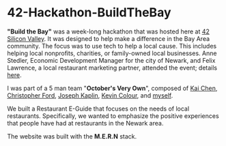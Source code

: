 # 42-Hackathon-BuildTheBay

**"Build the Bay"** was a week-long hackathon that was hosted here at [42 Silicon Valley](https://www.42.us.org/). It was designed to help make a difference in the Bay Area community. The focus was to use tech to help a local cause. This includes helping local nonprofits, charities, or family-owned local businesses. Anne Stedler, Economic Development Manager for the city of Newark, and Felix Lawrence, a local restaurant marketing partner, attended the event; details [here](https://www.42.us.org/42-hosts-first-build-the-bay-hackathon/).

I was part of a 5 man team "**October's Very Own**", composed of [Kai Chen](https://github.com/yakuseishou),  [Christopher Ford](https://github.com/Chris7Ford), [Joseph Kaplin](https://github.com/jkaplin), [Kevin Colour](https://github.com/MrColour), and [myself](https://github.com/akharrou).

We built a Restaurant E-Guide that focuses on the needs of local restaurants. Specifically, we wanted to emphasize the positive experiences that people have had at restaurants in the Newark area.

The website was built with the **M.E.R.N** stack.
